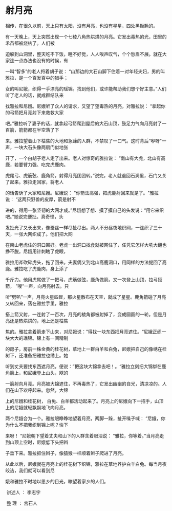 # 射月亮

​	相传，在很久以前，天上只有太阳，没有月亮，也没有星星，四处黑黝黝的。

​	有一天晚上，天上突然出现一个七棱八角热烘烘的月亮。它发出毒热的光，田里的禾苗都被烧枯了。人们被

迫躲到山洞里，整天吃不下饭，睡不好觉，人人唉声叹气，个个愁眉不展。就在大家连一点办法也没有的时候，有

一叫“智多”的老人捋着胡子说： “山那边的大石山脚下住着一对年轻夫妇，男的叫雅拉，是一个百发百中的猎手；

女的叫尼娥，织得一手漂亮的瑶锦。找到他们，或许能帮助我们想个好主意。”人们听了老人的话，就成群结队来

找雅拉和尼娥。尼娥听了众人的请求，又望了望毒热的月亮，对雅拉说： “拿起你的弓箭把月亮射下来救救大家

吧。”雅拉听了妻子的话，就拿起弓箭爬到屋后的大石山顶，鼓足力气向月亮射了一百箭，箭箭都在半空落了下

来。雅拉望着山下枯焦的大地和急躁的人群，不禁叹了一口气。这时背后“咿呀"一声，一块大石头像两扇门似地张

开了，一个白胡子老人走了出来。老人对惊奇的雅拉说： “南山有大虎，北山有高鹿，若要臂力强、吃完虎鹿肉。

虎尾弓、虎筋弦、鹿角箭，射得月亮团团转。”说完，老人就退回石洞里，石门又关了起来。雅拉走回家，将老人

的话告诉了大家和尼娥。尼娥说： "你箭法高强，把虎鹿射回来就是了。"雅拉说： “这两只野兽的皮厚，箭是射不

进的，得用一张坚韧的大网才成。”尼娥想了想、摸了摸自己的头发说：“用它来织吧。”她说完便扯。真奇怪，头

发扯光了又长出来，像蚕丝一样尽扯尽出。两人不分昼夜地织网，一连织了三十天，一张大网织成了。他们把大网

在南山老虎住的洞口围好。老虎一出洞口找食就被网住了，任凭它怎样大吼大翻也挣不脱。尼娥用针刺瞎了虎眼，

雅拉用斧砍碎虎头，拖了回来。夫妻俩又到北山高鹿洞口，用同样的方法提回了高鹿。雅拉吃了虎鹿肉，身上添了

千斤力。他用虎尾做了一把弓，虎筋做弦，鹿角做箭。又一次登上山顶，拉弓搭箭， ”嗖“一声，向月亮射去。只

听“劈叭”一声，月亮火星四冒，那火星散布在天空，就成了星星。鹿角箭碰了月亮又转回来，落在雅拉手里，雅拉

搭上箭又射，一连射了一百次，月亮的棱角都被射掉了，变成圆圆的一轮。但是月亮还是热烘烘的，地上还是枯焦

焦的。雅拉拿着箭走下山来，对尼娥说：”得找一块东西把月亮遮住。“尼娥正织一块大大的瑶锦。锦上有一间精制

的房子，房前一株金黄的桂花树，草地上一群白羊和白兔，尼娥把自己的像绣在桂树下，还准备把雅拉也绣上。她

听到丈夫要找东西遮月亮，便说：”把这块大锦拿去吧！。“雅拉立刻把大锦绑在鹿角箭上，和尼娥登上山头，飕的

一箭射向月亮。月亮被大锦遮住，不再毒热了，它发出幽幽的自光，清凉凉的。人们在山下欢呼起来。忽然，大锦

上的尼娥和桂花树， 白兔、白羊都活动起来了。月亮上的尼娥向下一招手，山顶上的尼娥就轻飘飘地飞向月亮，

两个尼娥合为一个。雅拉眼睁睁地望着月亮，两脚一跺，扯开嗓子喊： ”尼娥，你为什么不把我织到锦上呢？快下

来呀！ “尼娥朝下望着丈夫和山下的人群含着眼泪说： "雅拉，你等着。”当月亮走到山顶上空时，尼娥低下头把辫

子垂下来。雅拉抓住辫子，像猿猴一样顺着辫子爬进了月亮。

​	从此以后，尼娥就在月亮上的桂花树下织锦，雅拉在草地养护白羊白兔。每当月夜皎洁，我们就可以看到尼

娥和雅拉不时地以思乡的目光，瞭望着家乡的人们。

​																讲述人 ： 李志宇

​																整    理 ： 宫石人